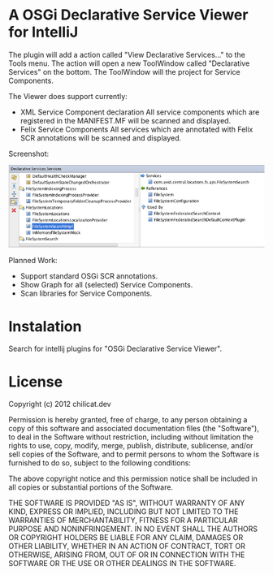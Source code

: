 # A OSGi Declarative Service Viewer for IntelliJ
The plugin will add a action called "View Declarative Services..." to the Tools menu. The action will open a new ToolWindow called "Declarative Services"
on the bottom. The ToolWindow will the project for Service Components.

The Viewer does support currently:
* XML Service Component declaration
    All service components which are registered in the MANIFEST.MF will be scanned and displayed.
* Felix Service Components
    All services which are annotated with Felix SCR annotations will be scanned and displayed.

Screenshot:


![Declarative Service Viewer](http://github.com/chilicat/declarative-services-viewer/raw/master/images/ds-viewer.png)


Planned Work:
* Support standard OSGi SCR annotations.
* Show Graph for all (selected) Service Components.
* Scan libraries for Service Components.


# Instalation
Search for intellij plugins for "OSGi Declarative Service Viewer".

# License
Copyright (c) 2012 chilicat.dev

Permission is hereby granted, free of charge, to any person obtaining a copy of this software and associated documentation files (the "Software"), to deal in the Software without restriction, including without limitation the rights to use, copy, modify, merge, publish, distribute, sublicense, and/or sell copies of the Software, and to permit persons to whom the Software is furnished to do so, subject to the following conditions:

The above copyright notice and this permission notice shall be included in all copies or substantial portions of the Software.

THE SOFTWARE IS PROVIDED "AS IS", WITHOUT WARRANTY OF ANY KIND, EXPRESS OR IMPLIED, INCLUDING BUT NOT LIMITED TO THE WARRANTIES OF MERCHANTABILITY, FITNESS FOR A PARTICULAR PURPOSE AND NONINFRINGEMENT. IN NO EVENT SHALL THE AUTHORS OR COPYRIGHT HOLDERS BE LIABLE FOR ANY CLAIM, DAMAGES OR OTHER LIABILITY, WHETHER IN AN ACTION OF CONTRACT, TORT OR OTHERWISE, ARISING FROM, OUT OF OR IN CONNECTION WITH THE SOFTWARE OR THE USE OR OTHER DEALINGS IN THE SOFTWARE.